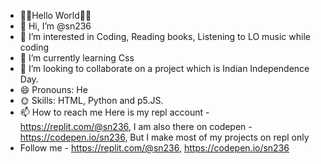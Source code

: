 - 👋🏻Hello World👋🏻
- 👋 Hi, I’m @sn236
- 👀 I’m interested in Coding, Reading books, Listening to LO music while coding
- 🌱 I’m currently learning Css
- 💞️ I’m looking to collaborate on a project which is Indian Independence Day.
- 😄 Pronouns: He
- 🌞 Skills: HTML, Python and p5.JS.
- 📫 How to reach me Here is my repl account - https://replit.com/@sn236, I am also there on codepen - https://codepen.io/sn236, But I make most of my projects on repl only
- Follow me - https://replit.com/@sn236, https://codepen.io/sn236
<!---
sn236/sn236 is a ✨ special ✨ repository because its `README.md` (this file) appears on your GitHub profile.
You can click the Preview link to take a look at your changes.
--->
